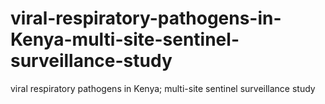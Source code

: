 # viral-respiratory-pathogens-in-Kenya-multi-site-sentinel-surveillance-study
viral respiratory pathogens in Kenya; multi-site sentinel surveillance study
